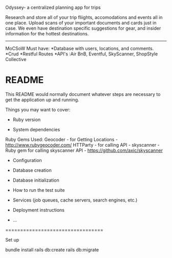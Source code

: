 
Odyssey- a centralized planning app for trips

Research and store all of your trip fliights, accomodations and events all in one place. Upload scans of your important documents and cards just in case. We even have destination specific suggestions for gear, and insider information for the hottest destinations.

************************************
MoCSoW
Must have:
*Database with users, locations, and comments.
*Crud
*Restful Routes
*API's :Air BnB, Eventful, SkyScanner, ShopStyle Collective



# README

This README would normally document whatever steps are necessary to get the
application up and running.

Things you may want to cover:

* Ruby version

* System dependencies

Ruby Gems Used:
Geocoder - for Getting Locations - http://www.rubygeocoder.com/
HTTParty - for calling API - 
skyscanner - Ruby gem for calling skyscanner API - https://github.com/axic/skyscanner

* Configuration

* Database creation

* Database initialization

* How to run the test suite

* Services (job queues, cache servers, search engines, etc.)

* Deployment instructions

* ...



=================================


Set up

bundle install
rails db:create
rails db:migrate
